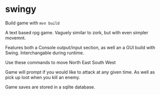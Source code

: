 # swingy

Build game with `mvn build`

A text based rpg game. Vaguely similar to zork, but with even simpler movemnt.

Features both a Console output/input section, as well an a GUI build with Swing. Interchangable during runtime.

Use these commands to move
  North
  East
  South
  West
 
 Game will prompt if you would like to attack at any given time. As well as pick up loot when you kill an enemy.
 
 Game saves are stored in a sqlite database.

